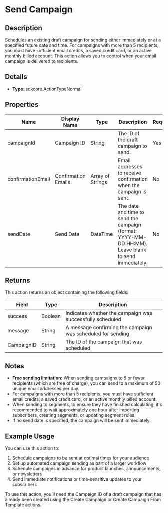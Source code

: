 # Send Campaign

## Description

Schedules an existing draft campaign for sending either immediately or at a specified future date and time. For campaigns with more than 5 recipients, you must have sufficient email credits, a saved credit card, or an active monthly billed account.  This action allows you to control when your email campaign is delivered to recipients.

## Details

- **Type**: sdkcore.ActionTypeNormal

## Properties

| Name | Display Name | Type | Description | Required | Default Value |
|------|--------------|------|-------------|----------|---------------|
| campaignId | Campaign ID | String | The ID of the draft campaign to send. | Yes | - |
| confirmationEmail | Confirmation Emails | Array of Strings | Email addresses to receive confirmation when the campaign is sent. | No | - |
| sendDate | Send Date | DateTime | The date and time to send the campaign (format: YYYY-MM-DD HH:MM). Leave blank to send immediately. | No | - |

## Returns

This action returns an object containing the following fields:

| Field | Type | Description |
|-------|------|-------------|
| success | Boolean | Indicates whether the campaign was successfully scheduled |
| message | String | A message confirming the campaign was scheduled for sending |
| CampaignID | String | The ID of the campaign that was scheduled |

## Notes

- **Free sending limitation:** When sending campaigns to 5 or fewer recipients (which are free of charge), you can send to a maximum of 50 unique email addresses per day.
- For campaigns with more than 5 recipients, you must have sufficient email credits, a saved credit card, or an active monthly billed account.
- When sending to segments, to ensure they have finished calculating, it's recommended to wait approximately one hour after importing subscribers, creating segments, or updating segment rules.
- If no send date is specified, the campaign will be sent immediately.

## Example Usage

You can use this action to:

1. Schedule campaigns to be sent at optimal times for your audience
2. Set up automated campaign sending as part of a larger workflow
3. Schedule campaigns in advance for product launches, announcements, or newsletters
4. Send immediate notifications or time-sensitive updates to your subscribers

To use this action, you'll need the Campaign ID of a draft campaign that has already been created using the Create Campaign or Create Campaign From Template actions.